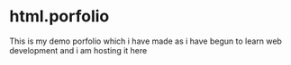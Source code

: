 # html.porfolio
This is my demo porfolio which i have made as i have begun to learn web development and i am hosting it here
